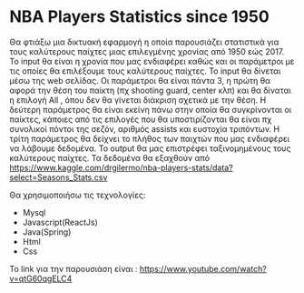 # NBA Players Statistics since 1950

Θα φτιάξω μια δικτυακή εφαρμογή η οποία παρουσιάζει στατιστικά για τους καλύτερους παίχτες μιας επιλεγμένης χρονίας από 1950 εώς 2017. Το input θα είναι η χρονία που μας ενδιαφέρει καθώς και οι παράμετροι με τις οποίες θα επιλέξουμε τους καλύτερους παίχτες. Το input θα δίνεται μέσω της web σελίδας. Οι παράμετροι θα είναι πάντα 3, η πρώτη θα αφορά την θέση του παίκτη (πχ shooting guard, center κλπ) και θα δίναται η επιλογή All , όπου δεν θα γίνεται διάκριση σχετικά με την θέση. Η δεύτερη παράμετρος θα είναι εκείνη πάνω στην οποία θα συγκρίνονται οι παίκτες, κάποιες από τις επιλογές που θα υποστιρίζονται θα είναι πχ συνολικοί πόντοι της σεζόν, αριθμός assists και ευστοχία τριπόντων. H τρίτη παράμετρος θα δείχνει το πλήθος των παιχτών που μας ενδιαφέρει να λάβουμε δεδομένα. Το output θα μας επιστρέφει ταξινομημένους τους καλύτερους παίχτες. Τα δεδομένα θα εξαχθούν από https://www.kaggle.com/drgilermo/nba-players-stats/data?select=Seasons_Stats.csv

Θα χρησιμοποιήσω τις τεχνολογίες:
* Mysql
* Javascript(ReactJs)
* Java(Spring)
* Html
* Css


Το link για την παρουσιάση είναι : https://www.youtube.com/watch?v=qtG60qgELC4
